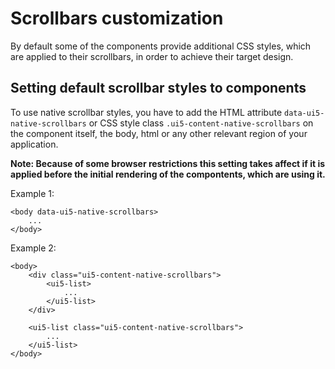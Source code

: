 # Scrollbars customization

By default some of the components provide additional CSS styles, which are applied to their scrollbars, in order to achieve their target design.

## Setting default scrollbar styles to components

To use native scrollbar styles, you have to add the HTML attribute `data-ui5-native-scrollbars` or CSS style class `.ui5-content-native-scrollbars` on the component itself, the body, html or any other relevant region of your application.

**Note: Because of some browser restrictions this setting takes affect if it is applied before the initial rendering of the compontents, which are using it.**

Example 1:
```
<body data-ui5-native-scrollbars>
    ...
</body>
```

Example 2:
```
<body>
    <div class="ui5-content-native-scrollbars">
        <ui5-list>
            ...
        </ui5-list>
    </div>

    <ui5-list class="ui5-content-native-scrollbars">
        ...
    </ui5-list>
</body>
```

